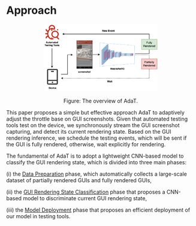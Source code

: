 # Approach
<p align="center">
<img src="../figures/overview.png" width="60%"/> 
</p>
<p align="center">Figure: The overview of AdaT.<p align="center">

This paper proposes a simple but effective approach AdaT to adaptively adjust the throttle base on GUI screenshots.
Given that automated testing tools test on the device, we synchronously stream the GUI screenshot capturing, and detect its current rendering state.
Based on the GUI rendering inference, we schedule the testing events, which will be sent if the GUI is fully rendered, otherwise, wait explicitly for rendering.

The fundamental of AdaT is to adopt a lightweight CNN-based model to classify the GUI rendering state, which is divided into three main phases:

(i) the [Data Preparation](./dataset_preparation) phase, which automatically collects a large-scale dataset of partially rendered GUIs and fully rendered GUIs,

(ii) the [GUI Rendering State Classification](./GUI_classification) phase that proposes a CNN-based model to discriminate current GUI rendering state,

(iii) the [Model Deployment](model_deployment) phase that proposes an efficient deployment of our model in testing tools.
